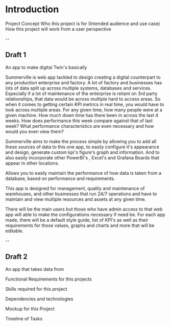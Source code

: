 Introduction
==

Project Concept
Who this project is for (Intended audience and use case)
How this project will work from a user perspective

--

Draft  1
--
An app to make digital Twin's basically

Summerville is web app tackled to design creating a digital counterpart to any production enterprise and factory. A lot of factory and businesses has lots of data split up across multiple systems, databases and services. Especially if a lot of maintenance of the enterprise is reliant on 3rd party relationships, that data would be across multiple hard to access areas. So when it comes to getting certain KPI metrics in real time, you would have to look across multiple areas.
For any given time, how many people were at a given machine. How much down time has there been in across the last 4 weeks. How does performance this week compare against that of last week? What performance characteristics are even necessary and how would you even view them?

Summerville aims to make the process simple by allowing you to add all these sources of data to this one app, to easily configure it's appearance and design, generate custom kpi's figure's graph and information. And to also easily incorporate other PowerBI's , Excel's and Grafana Boards that appear in other locations.

Allows you to easily maintain the performance of how data is taken from a database, based on performance and requirements.

This app is designed for management, quality and maintenance of warehouses, and other businesses that run 24/7 operations and have to maintain and view multiple resources and assets at any given time.

There will be the main users but those who have admin access to that web app will able to make the configurations necessary if need be. For each app made, there will be a default style guide, list of KPI's as well as their requirements for those values, graphs and charts and more that will be editable.


--

Draft 2
--
An  app that takes data from 


Functional Requirements for this projects

Skills required for this project

Dependencies and technologies



Mockup for this Project

Timeline of Tasks